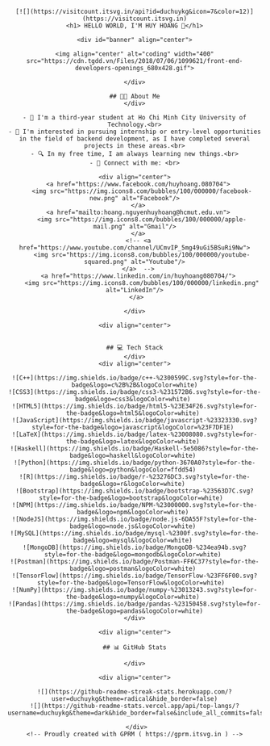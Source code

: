 <div id="header" align="center">

    [![](https://visitcount.itsvg.in/api?id=duchuykg&icon=7&color=12)](https://visitcount.itsvg.in)
    <h1> HELLO WORLD, I'M HUY HOANG 👋</h1>
    
    <div id="banner" align="center">
      
    <img align="center" alt="coding" width="400" src="https://cdn.tgdd.vn/Files/2018/07/06/1099621/front-end-developers-openings_680x428.gif">
      
    </div>
     
    ## 🧑‍🎓 About Me
    </div>
    
    - 🏫 I'm a third-year student at Ho Chi Minh City University of Technology.<br>
    - 📑 I'm interested in pursuing internship or entry-level opportunities in the field of backend development, as I have completed several projects in these areas.<br>
    - 🔍 In my free time, I am always learning new things.<br>
    - 💬 Connect with me: <br>
    
    <div align="center">
      <a href="https://www.facebook.com/huyhoang.080704">
        <img src="https://img.icons8.com/bubbles/100/000000/facebook-new.png" alt="Facebook"/>
      </a>
      <a href="mailto:hoang.nguyenhuyhoang@hcmut.edu.vn">
        <img src="https://img.icons8.com/bubbles/100/000000/apple-mail.png" alt="Gmail"/>
      </a>
      <!-- <a href="https://www.youtube.com/channel/UCmvIP_5mg49uGi5BSuRi9Nw">
        <img src="https://img.icons8.com/bubbles/100/000000/youtube-squared.png" alt="Youtube"/>
      </a>  -->
      <a href="https://www.linkedin.com/in/huyhoang080704/">
        <img src="https://img.icons8.com/bubbles/100/000000/linkedin.png" alt="LinkedIn"/>
      </a> 
    
    </div>
    
    <div align="center">
    
     
    ## 💻 Tech Stack
    </div>
    <div align="center">
    
    ![C++](https://img.shields.io/badge/c++-%2300599C.svg?style=for-the-badge&logo=c%2B%2B&logoColor=white)
    ![CSS3](https://img.shields.io/badge/css3-%231572B6.svg?style=for-the-badge&logo=css3&logoColor=white) 
    ![HTML5](https://img.shields.io/badge/html5-%23E34F26.svg?style=for-the-badge&logo=html5&logoColor=white) 
    ![JavaScript](https://img.shields.io/badge/javascript-%23323330.svg?style=for-the-badge&logo=javascript&logoColor=%23F7DF1E) 
    ![LaTeX](https://img.shields.io/badge/latex-%23008080.svg?style=for-the-badge&logo=latex&logoColor=white) 
    ![Haskell](https://img.shields.io/badge/Haskell-5e5086?style=for-the-badge&logo=haskell&logoColor=white) 
    ![Python](https://img.shields.io/badge/python-3670A0?style=for-the-badge&logo=python&logoColor=ffdd54) 
    ![R](https://img.shields.io/badge/r-%23276DC3.svg?style=for-the-badge&logo=r&logoColor=white) 
    ![Bootstrap](https://img.shields.io/badge/bootstrap-%23563D7C.svg?style=for-the-badge&logo=bootstrap&logoColor=white)  
    ![NPM](https://img.shields.io/badge/NPM-%23000000.svg?style=for-the-badge&logo=npm&logoColor=white) 
    ![NodeJS](https://img.shields.io/badge/node.js-6DA55F?style=for-the-badge&logo=node.js&logoColor=white) 
    ![MySQL](https://img.shields.io/badge/mysql-%2300f.svg?style=for-the-badge&logo=mysql&logoColor=white) 
    ![MongoDB](https://img.shields.io/badge/MongoDB-%234ea94b.svg?style=for-the-badge&logo=mongodb&logoColor=white) 
    ![Postman](https://img.shields.io/badge/Postman-FF6C37?style=for-the-badge&logo=postman&logoColor=white) 
    ![TensorFlow](https://img.shields.io/badge/TensorFlow-%23FF6F00.svg?style=for-the-badge&logo=TensorFlow&logoColor=white)  
    ![NumPy](https://img.shields.io/badge/numpy-%23013243.svg?style=for-the-badge&logo=numpy&logoColor=white) 
    ![Pandas](https://img.shields.io/badge/pandas-%23150458.svg?style=for-the-badge&logo=pandas&logoColor=white)
    </div>
     
    <div align="center">
     
    ## 📊 GitHub Stats
      
    </div>
    
    <div align="center">
      
    ![](https://github-readme-streak-stats.herokuapp.com/?user=duchuykg&theme=radical&hide_border=false)
    ![](https://github-readme-stats.vercel.app/api/top-langs/?username=duchuykg&theme=dark&hide_border=false&include_all_commits=false&count_private=false&layout=compact&langs_count=8)
    
     </div>
    <!-- Proudly created with GPRM ( https://gprm.itsvg.in ) -->
